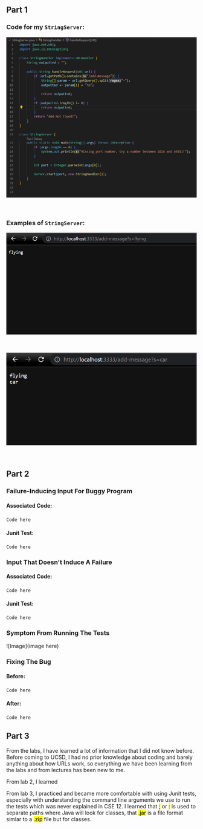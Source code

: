 ## Part 1

### Code for my `StringServer`:

![Image](StringServer_Code.png)

<br/>

### Examples of `StringServer`:

![Image](StringServer_Example_1.png)

<br/>

![Image](StringServer_Example_2.png)

<br/>

## Part 2

### Failure-Inducing Input For Buggy Program

#### Associated Code:

`Code here`

#### Junit Test:

`Code here`

### Input That Doesn't Induce A Failure

#### Associated Code:

`Code here`

#### Junit Test:

`Code here`

### Symptom From Running The Tests

![Image](image here)

### Fixing The Bug

#### Before:

`Code here`

#### After:

`Code here`

## Part 3

From the labs, I have learned a lot of information that I did not know before. Before coming to UCSD, I had no prior knowledge about coding and barely anything about how URLs work, so everything we have been learning from the labs and from lectures has been new to me.

From lab 2, I learned 

From lab 3, I practiced and became more comfortable with using Junit tests, especially with understanding the command line arguments we use to run the tests which was never explained in CSE 12. I learned that <mark>;</mark> or <mark>:</mark> is used to separate paths where Java will look for classes, that <mark>.jar</mark> is a file format simlar to a <mark>.zip</mark> file but for classes.

